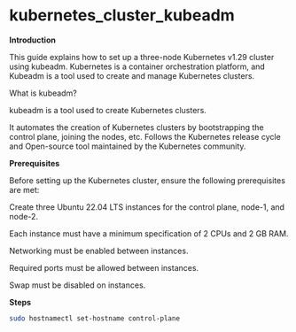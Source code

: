 # kubernetes_cluster_kubeadm

**Introduction**

This guide explains how to set up a three-node Kubernetes v1.29 cluster using kubeadm. Kubernetes is a container orchestration platform, and Kubeadm is a tool used to create and manage Kubernetes clusters.

What is kubeadm?


kubeadm is a tool used to create Kubernetes clusters.

It automates the creation of Kubernetes clusters by bootstrapping the control plane, joining the nodes, etc. Follows the Kubernetes release cycle and Open-source tool maintained by the Kubernetes community.

**Prerequisites**

Before setting up the Kubernetes cluster, ensure the following prerequisites are met:

Create three Ubuntu 22.04 LTS instances for the control plane, node-1, and node-2.

Each instance must have a minimum specification of 2 CPUs and 2 GB RAM.

Networking must be enabled between instances.

Required ports must be allowed between instances.

Swap must be disabled on instances.

**Steps**


```sh
sudo hostnamectl set-hostname control-plane

```

```sh
```

